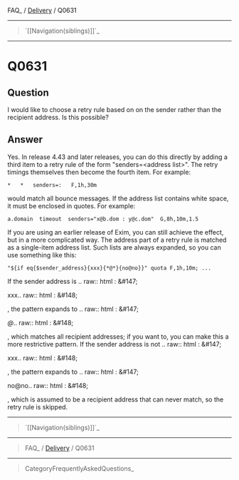 FAQ\_ / [Delivery](FAQ/Delivery) / Q0631

* * * * *

> \`[[Navigation(siblings)]]\`\_

* * * * *

Q0631
=====

Question
--------

I would like to choose a retry rule based on on the sender rather than
the recipient address. Is this possible?

Answer
------

Yes. In release 4.43 and later releases, you can do this directly by
adding a third item to a retry rule of the form "senders=\<address
list\>". The retry timings themselves then become the fourth item. For
example:

    *   *   senders=:   F,1h,30m

would match all bounce messages. If the address list contains white
space, it must be enclosed in quotes. For example:

    a.domain  timeout  senders="x@b.dom : y@c.dom"  G,8h,10m,1.5

If you are using an earlier release of Exim, you can still achieve the
effect, but in a more complicated way. The address part of a retry rule
is matched as a single-item address list. Such lists are always
expanded, so you can use something like this:

    "${if eq{$sender_address}{xxx}{*@*}{no@no}}" quota F,1h,10m; ...

If the sender address is .. raw:: html
:   &\#147;

xxx.. raw:: html
:   &\#148;

, the pattern expands to .. raw:: html
:   &\#147;

*@*.. raw:: html
:   &\#148;

, which matches all recipient addresses; if you want to, you can make this a more restrictive pattern. If the sender address is not .. raw:: html
:   &\#147;

xxx.. raw:: html
:   &\#148;

, the pattern expands to .. raw:: html
:   &\#147;

no@no.. raw:: html
:   &\#148;

, which is assumed to be a recipient address that can never match, so
the retry rule is skipped.

* * * * *

> \`[[Navigation(siblings)]]\`\_

* * * * *

> FAQ\_ / [Delivery](FAQ/Delivery) / Q0631

* * * * *

> CategoryFrequentlyAskedQuestions\_
